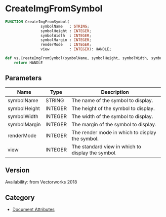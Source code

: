 # CreateImgFromSymbol

```pascal
FUNCTION CreateImgFromSymbol(
				symbolName   : STRING;
				symbolHeight : INTEGER;
				symbolWidth  : INTEGER;
				symbolMargin : INTEGER;
				renderMode   : INTEGER;
				view         : INTEGER): HANDLE;
```

```python
def vs.CreateImgFromSymbol(symbolName, symbolHeight, symbolWidth, symbolMargin, renderMode, view):
    return HANDLE
```

## Parameters
|Name|Type|Description|
|---|---|---|
|symbolName|STRING|The name of the symbol to display.|
|symbolHeight|INTEGER|The height of the symbol to display.|
|symbolWidth|INTEGER|The width of the symbol to display.|
|symbolMargin|INTEGER|The margin of the symbol to display.|
|renderMode|INTEGER|The render mode in which to display the symbol.|
|view|INTEGER|The standard view in which to display the symbol.|

## Version
Availability: from Vectorworks 2018

## Category
* [Document Attributes](../Categories/Document%20Attributes.md)
